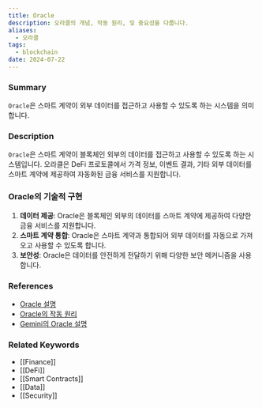 ```yaml
---
title: Oracle
description: 오라클의 개념, 작동 원리, 및 중요성을 다룹니다.
aliases:
  - 오라클
tags:
  - blockchain
date: 2024-07-22
---
```


### Summary

`Oracle`은 스마트 계약이 외부 데이터를 접근하고 사용할 수 있도록 하는 시스템을 의미합니다.

### Description

`Oracle`은 스마트 계약이 블록체인 외부의 데이터를 접근하고 사용할 수 있도록 하는 시스템입니다. 오라클은 DeFi 프로토콜에서 가격 정보, 이벤트 결과, 기타 외부 데이터를 스마트 계약에 제공하여 자동화된 금융 서비스를 지원합니다.

### Oracle의 기술적 구현

1. **데이터 제공**: Oracle은 블록체인 외부의 데이터를 스마트 계약에 제공하여 다양한 금융 서비스를 지원합니다.
2. **스마트 계약 통합**: Oracle은 스마트 계약과 통합되어 외부 데이터를 자동으로 가져오고 사용할 수 있도록 합니다.
3. **보안성**: Oracle은 데이터를 안전하게 전달하기 위해 다양한 보안 메커니즘을 사용합니다.

### References

- [Oracle 설명](https://en.wikipedia.org/wiki/Blockchain_oracle)
- [Oracle의 작동 원리](https://www.investopedia.com/terms/o/oracle.asp)
- [Gemini의 Oracle 설명](https://www.gemini.com/cryptopedia/search?query=oracle)

### Related Keywords

- [[Finance]]
- [[DeFi]]
- [[Smart Contracts]]
- [[Data]]
- [[Security]]
